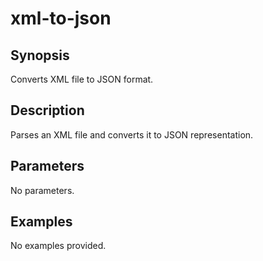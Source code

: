 # xml-to-json

## Synopsis

Converts XML file to JSON format.

## Description

Parses an XML file and converts it to JSON representation.

## Parameters
No parameters.
## Examples
No examples provided.
